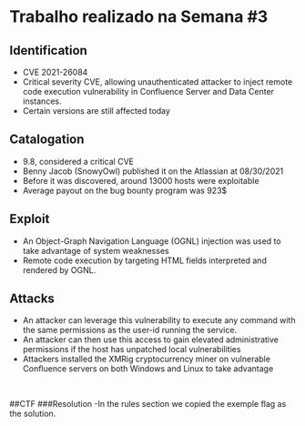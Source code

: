 # Trabalho realizado na Semana #3

## Identification
- CVE 2021-26084
- Critical severity CVE, allowing unauthenticated attacker to inject remote code execution vulnerability in Confluence Server and Data Center instances.		
- Certain versions are still affected today

## Catalogation

- 9.8, considered a critical CVE
- Benny Jacob (SnowyOwl) published it on the Atlassian at  08/30/2021
- Before it was discovered, around 13000 hosts were exploitable
- Average payout on the bug bounty program was 923$

## Exploit

- An Object-Graph Navigation Language (OGNL) injection was used to take advantage of system weaknesses
- Remote code execution by targeting HTML fields interpreted and rendered by OGNL.

## Attacks

- An attacker can leverage this vulnerability to execute any command with the same permissions as the user-id running the service.
- An attacker can then use this access to gain elevated administrative permissions if the host has unpatched local vulnerabilities
- Attackers installed the XMRig cryptocurrency miner on vulnerable Confluence servers on both Windows and Linux to take advantage

<br>

##CTF
###Resolution
-In the rules section we copied the exemple flag as the solution.
